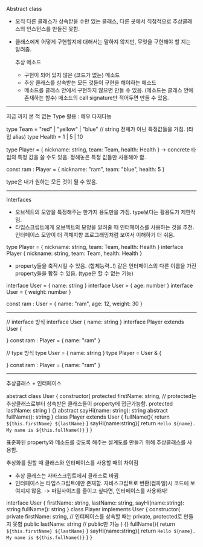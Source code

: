Abstract class

-   오직 다른 클래스가 상속받을 수만 있는 클래스, 다른 곳에서 직접적으로 추상클래스의 인스턴스를 만들진 못함.
-   클래스에게 어떻게 구현할지에 대해서는 말하지 않지만, 무엇을 구현해야 할 지는 알려줌.

    추상 메소드

    -   구현이 되어 있지 않은 (코드가 없는) 메소드
    -   추상 클래스를 상속받는 모든 것들이 구현을 해야하는 메소드
    -   메소드를 클래스 안에서 구현하지 않으면 만들 수 있음. (메소드는 클래스 안에 존재하는 함수)
        메소드의 call signature만 적어두면 만들 수 있음.

---

지금 까지 본 적 없는 Type 활용 : 메우 다재다능

type Team = "red" | "yellow" | "blue" // string 전체가 아닌 특정값들을 가짐. (타입 alias)
type Health = 1 | 5 | 10

type Player = {
nickname: string,
team: Team,
health: Health
}
-> concrete 타입의 특정 값을 쓸 수도 있음. 정해놓은 특정 값들만 사용해야 함.

const ram : Player = {
nickname: "ram",
team: "blue",
health: 5
}

type은 내가 원하는 모든 것이 될 수 있음.

---

Interfaces

-   오브젝트의 모양을 특정해주는 한가지 용도만을 가짐.
    type보다는 활용도가 제한적임.
-   타입스크립트에게 오브젝트의 모양을 알려줄 때 인터페이스를 사용하는 것을 추천.
    인터페이스 모양이 더 객체지향 프로그래밍처럼 보여서 이해하기 더 쉬움.

type Player = {
nickname: string,
team: Team,
health: Health
}
interface Player {
nickname: string,
team: Team,
health: Health
}

-   property들을 축적시킬 수 있음. (합체능력..!)
    같은 인터페이스의 다른 이름을 가진 property들을 합칠 수 있음.
    (type은 할 수 없는 기능)

interface User = {
name: string
}
interface User = {
age: number
}
interface User = {
weight: number
}

const ram : User = {
name: "ram",
age: 12,
weight: 30
}

---

// interface 방식
interface User {
name: string
}
interface Player extends User {

}
const ram : Player = {
name: "ram"
}

// type 방식
type User = {
name: string
}
type Player = User & {

}
const ram : Player = {
name: "ram"
}

---

추상클래스 + 인터페이스

abstract class User {
constructor(
protected firstName: string, // protected는 추상클래스로부터 상속받은 클래스들이 property에 접근가능함.
protected lastName: string
) {}
abstract sayHi(name: string): string
abstract fullName(): string
}
class Player extends User {
fullName(){
return `${this.firstName} ${lastName}`
}
sayHi(name:string){
return `Hello ${name}. My name is ${this.fullName()}`
}
}

표준화된 property와 메소드를 갖도록 해주는 설계도를 만들기 위해 추상클래스를 사용함.

추상화를 원할 때 클래스와 인터페이스를 사용할 때의 차이점

-   추상 클래스는 자바스크립트에서 클래스로 바뀜
-   인터페이스는 타입스크립트에만 존재함. 자바스크립트로 변환(컴파일)시 코드에 보여지지 않음.
    -> 파일사이즈를 줄이고 싶다면, 인터페이스를 사용하자!

interface User {
firstName: string,
lastName: string,
sayHi(name:string): string
fullName(): string
}
class Player implements User {
constructor(
private firstName: string, // 인터페이스를 상속할 때는 private, protected로 만들지 못함
public lastName: string // public만 가능
) {}
fullName(){
return `${this.firstName} ${lastName}`
}
sayHi(name:string){
return `Hello ${name}. My name is ${this.fullName()}`
}
}
